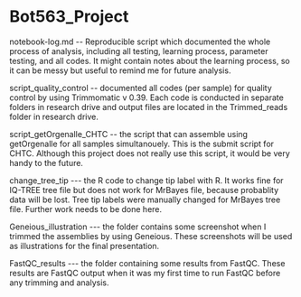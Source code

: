 # Bot563_Project

notebook-log.md -- Reproducible script which documented the whole process of analysis, including all testing, learning process, parameter testing, and all codes. It might contain notes about the learning process, so it can be messy but useful to remind me for future analysis. 

script_quality_control -- documented all codes (per sample) for quality control by using Trimmomatic v 0.39. Each code is conducted in separate folders in research drive and output files are located in the Trimmed_reads folder in research drive. 

script_getOrgenalle_CHTC -- the script that can assemble using getOrgenalle for all samples simultanouely. This is the submit script for CHTC. Although this project does not really use this script, it would be very handy to the future.  

change_tree_tip --- the R code to change tip label with R. It works fine for IQ-TREE tree file but does not work for MrBayes file, because probablity data will be lost. Tree tip labels were manually changed for MrBayes tree file. Further work needs to be done here. 

Geneious_illustration --- the folder contains some screenshot when I trimmed the assemblies by using Geneious. These screenshots will be used as illustrations for the final presentation. 

FastQC_results --- the folder containing some results from FastQC. These results are FastQC output when it was my first time to run FastQC before any trimming and analysis. 







